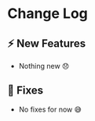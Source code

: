 # Change Log

## :zap: New Features

* Nothing new :disappointed:

## :lady_beetle: Fixes

* No fixes for now :sweat_smile:
